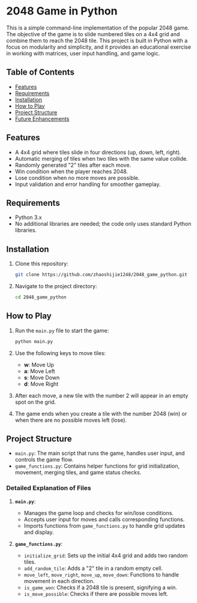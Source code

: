 # 2048 Game in Python

This is a simple command-line implementation of the popular 2048 game. The objective of the game is to slide numbered tiles on a 4x4 grid and combine them to reach the 2048 tile. This project is built in Python with a focus on modularity and simplicity, and it provides an educational exercise in working with matrices, user input handling, and game logic.

## Table of Contents
- [Features](#features)
- [Requirements](#requirements)
- [Installation](#installation)
- [How to Play](#how-to-play)
- [Project Structure](#project-structure)
- [Future Enhancements](#future-enhancements)

## Features
- A 4x4 grid where tiles slide in four directions (up, down, left, right).
- Automatic merging of tiles when two tiles with the same value collide.
- Randomly generated "2" tiles after each move.
- Win condition when the player reaches 2048.
- Lose condition when no more moves are possible.
- Input validation and error handling for smoother gameplay.

## Requirements
- Python 3.x
- No additional libraries are needed; the code only uses standard Python libraries.

## Installation
1. Clone this repository:
    ```bash
    git clone https://github.com/zhaoshijie1248/2048_game_python.git
    ```
2. Navigate to the project directory:
    ```bash
    cd 2048_game_python
    ```

## How to Play
1. Run the `main.py` file to start the game:
    ```bash
    python main.py
    ```
2. Use the following keys to move tiles:
   - **w**: Move Up
   - **a**: Move Left
   - **s**: Move Down
   - **d**: Move Right

3. After each move, a new tile with the number 2 will appear in an empty spot on the grid.
4. The game ends when you create a tile with the number 2048 (win) or when there are no possible moves left (lose).

## Project Structure

- `main.py`: The main script that runs the game, handles user input, and controls the game flow.
- `game_functions.py`: Contains helper functions for grid initialization, movement, merging tiles, and game status checks.

### Detailed Explanation of Files

1. **`main.py`**:
    - Manages the game loop and checks for win/lose conditions.
    - Accepts user input for moves and calls corresponding functions.
    - Imports functions from `game_functions.py` to handle grid updates and display.

2. **`game_functions.py`**:
    - `initialize_grid`: Sets up the initial 4x4 grid and adds two random tiles.
    - `add_random_tile`: Adds a "2" tile in a random empty cell.
    - `move_left`, `move_right`, `move_up`, `move_down`: Functions to handle movement in each direction.
    - `is_game_won`: Checks if a 2048 tile is present, signifying a win.
    - `is_move_possible`: Checks if there are possible moves left.
